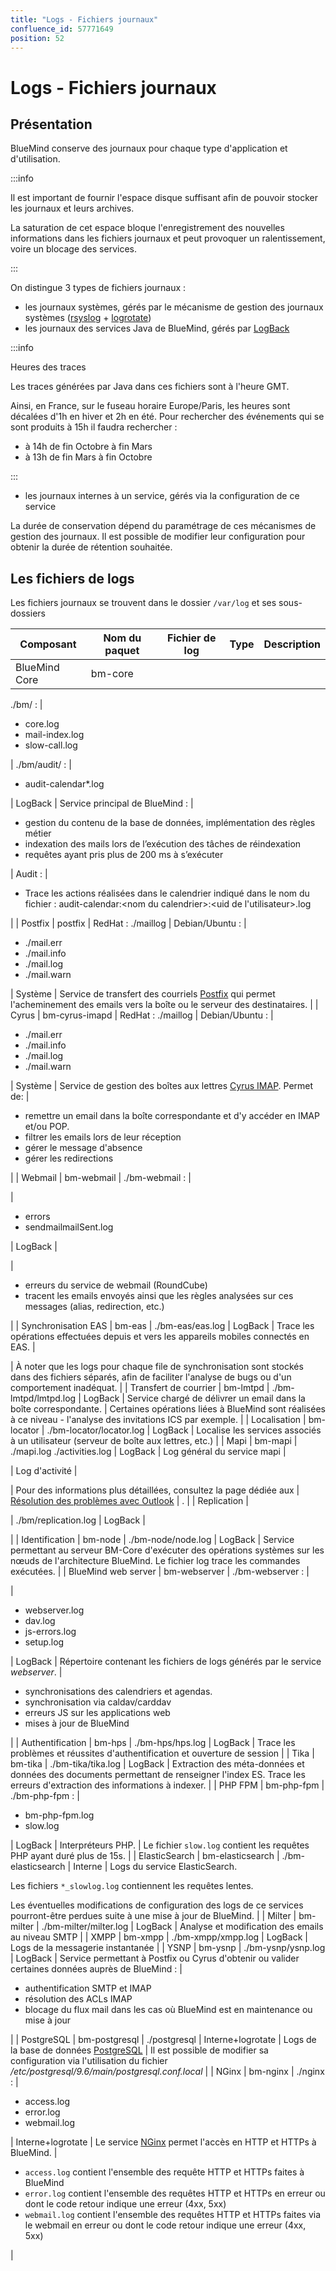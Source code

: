 ```yaml
---
title: "Logs - Fichiers journaux"
confluence_id: 57771649
position: 52
---
```

# Logs - Fichiers journaux


## Présentation

BlueMind conserve des journaux pour chaque type d'application et d'utilisation.


:::info

Il est important de fournir l'espace disque suffisant afin de pouvoir stocker les journaux et leurs archives.

La saturation de cet espace bloque l'enregistrement des nouvelles informations dans les fichiers journaux et peut provoquer un ralentissement, voire un blocage des services.

:::


On distingue 3 types de fichiers journaux :

- les journaux systèmes, gérés par le mécanisme de gestion des journaux systèmes ([rsyslog](http://www.rsyslog.com/) + [logrotate](https://linux.die.net/man/8/logrotate))
- les journaux des services Java de BlueMind, gérés par [LogBack](https://logback.qos.ch/)


:::info

Heures des traces

Les traces générées par Java dans ces fichiers sont à l'heure GMT.

Ainsi, en France, sur le fuseau horaire Europe/Paris, les heures sont décalées d'1h en hiver et 2h en été. Pour rechercher des événements qui se sont produits à 15h il faudra rechercher :

- à 14h de fin Octobre à fin Mars
- à 13h de fin Mars à fin Octobre


:::

- les journaux internes à un service, gérés via la configuration de ce service


La durée de conservation dépend du paramétrage de ces mécanismes de gestion des journaux. Il est possible de modifier leur configuration pour obtenir la durée de rétention souhaitée.

## Les fichiers de logs

Les fichiers journaux se trouvent dans le dossier `/var/log` et ses sous-dossiers

| Composant | Nom du paquet | Fichier de log | Type | Description |
| --- | --- | --- | --- | --- |
| BlueMind Core | bm-core | 
./bm/ :
 | 
- core.log
- mail-index.log
- slow-call.log

 | 
./bm/audit/ :
 | 
- audit-calendar*.log

 | LogBack | 
Service principal de BlueMind :
 | 
- gestion du contenu de la base de données, implémentation des règles métier
- indexation des mails lors de l’exécution des tâches de réindexation
- requêtes ayant pris plus de 200 ms à s’exécuter

 | 
Audit :
 | 
- Trace les actions réalisées dans le calendrier indiqué dans le nom du fichier : audit-calendar:&lt;nom du calendrier>:&lt;uid de l'utilisateur>.log

 |
| Postfix | postfix | 
RedHat : ./maillog
 | 
Debian/Ubuntu :
 | 
- ./mail.err
- ./mail.info
- ./mail.log
- ./mail.warn

 | Système | 
Service de transfert des courriels [Postfix](http://postfix.org/) qui permet l'acheminement des emails vers la boîte ou le serveur des destinataires.
 |
| Cyrus | bm-cyrus-imapd | 
RedHat : ./maillog
 | 
Debian/Ubuntu :
 | 
- ./mail.err
- ./mail.info
- ./mail.log
- ./mail.warn

 | Système | 
Service de gestion des boîtes aux lettres [Cyrus IMAP](https://www.cyrusimap.org/). Permet de:
 | 
- remettre un email dans la boîte correspondante et d'y accéder en IMAP et/ou POP.
- filtrer les emails lors de leur réception
- gérer le message d'absence
- gérer les redirections

 |
| Webmail | bm-webmail | ./bm-webmail : | 


 | 
- errors
- sendmailmailSent.log

 | LogBack | 


 | 
- erreurs du service de webmail (RoundCube)
- tracent les emails envoyés ainsi que les règles analysées sur ces messages (alias, redirection, etc.)

 |
| Synchronisation EAS | bm-eas | ./bm-eas/eas.log | LogBack | Trace les opérations effectuées depuis et vers les appareils mobiles connectés en EAS. | 


 | À noter que les logs pour chaque file de synchronisation sont stockés dans des fichiers séparés, afin de faciliter l'analyse de bugs ou d'un comportement inadéquat. |
| Transfert de courrier | bm-lmtpd | ./bm-lmtpd/lmtpd.log | LogBack | 
Service chargé de délivrer un email dans la boîte correspondante.
 | 
Certaines opérations liées à BlueMind sont réalisées à ce niveau - l'analyse des invitations ICS par exemple.
 |
| Localisation | bm-locator | 
./bm-locator/locator.log
 | LogBack | Localise les services associés à un utilisateur (serveur de boîte aux lettres, etc.) |
| Mapi | bm-mapi | 
./mapi.log
./activities.log
 | LogBack | Log général du service mapi | 


 | Log d'activité | 


 | Pour des informations plus détaillées, consultez la page dédiée aux  | [Résolution des problèmes avec Outlook](https://forge.bluemind.net/confluence/display/BM40/Resolution+des+problemes+avec+Outlook) | . |
| Replication | 


 | ./bm/replication.log | LogBack | 


 |
| Identification | bm-node | ./bm-node/node.log | LogBack | 
Service permettant au serveur BM-Core d'exécuter des opérations systèmes sur les nœuds de l'architecture BlueMind.
Le fichier log trace les commandes exécutées.
 |
| BlueMind web server | bm-webserver | ./bm-webserver : | 


 | 
- webserver.log
- dav.log
- js-errors.log
- setup.log

 | LogBack | 
Répertoire contenant les fichiers de logs générés par le service *webserver*.
 | 
- synchronisations des calendriers et agendas.
- synchronisation via caldav/carddav
- erreurs JS sur les applications web
- mises à jour de BlueMind

 |
| Authentification | bm-hps | ./bm-hps/hps.log | LogBack | Trace les problèmes et réussites d'authentification et ouverture de session |
| Tika | bm-tika | ./bm-tika/tika.log | LogBack | 
Extraction des méta-données et données des documents permettant de renseigner l'index ES.
Trace les erreurs d'extraction des informations à indexer.
 |
| PHP FPM | bm-php-fpm | 
./bm-php-fpm :
 | 
- bm-php-fpm.log
- slow.log

 | LogBack | 
Interpréteurs PHP.
 | 
Le fichier `slow.log` contient les requêtes PHP ayant duré plus de 15s.
 |
| ElasticSearch | bm-elasticsearch | ./bm-elasticsearch | Interne | 
Logs du service ElasticSearch.

Les fichiers `*_slowlog.log` contiennent les requêtes lentes.

Les éventuelles modifications de configuration des logs de ce services pourront-être perdues suite à une mise à jour de BlueMind.
 |
| Milter | bm-milter | ./bm-milter/milter.log | LogBack | Analyse et modification des emails au niveau SMTP |
| XMPP | bm-xmpp | ./bm-xmpp/xmpp.log | LogBack | Logs de la messagerie instantanée |
| YSNP | bm-ysnp | ./bm-ysnp/ysnp.log | LogBack | 
Service permettant à Postfix ou Cyrus d'obtenir ou valider certaines données auprès de BlueMind :
 | 
- authentification SMTP et IMAP
- résolution des ACLs IMAP
- blocage du flux mail dans les cas où BlueMind est en maintenance ou mise à jour

 |
| PostgreSQL | bm-postgresql | ./postgresql | Interne+logrotate | 
Logs de la base de données [PostgreSQL](http://postgresql.org/)
 | 
Il est possible de modifier sa configuration via l'utilisation du fichier */etc/postgresql/9.6/main/postgresql.conf.local*
 |
| NGinx | bm-nginx | 
./nginx :
 | 
- access.log
- error.log
- webmail.log

 | Interne+logrotate | 
Le service [NGinx](http://nginx.org/) permet l'accès en HTTP et HTTPs à BlueMind.
 | 
- `access.log` contient l'ensemble des requête HTTP et HTTPs faites à BlueMind
- `error.log` contient l'ensemble des requêtes HTTP et HTTPs en erreur ou dont le code retour indique une erreur (4xx, 5xx)
- `webmail.log` contient l'ensemble des requêtes HTTP et HTTPs faites via le webmail en erreur ou dont le code retour indique une erreur (4xx, 5xx)

 |


